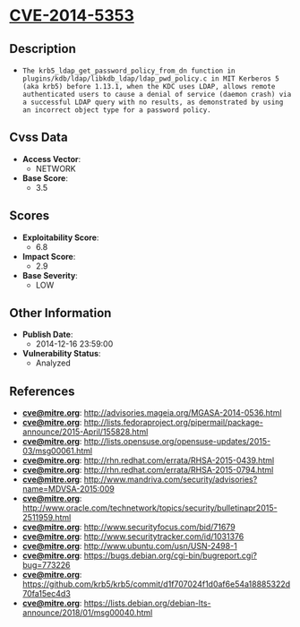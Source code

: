 
# [CVE-2014-5353](http://advisories.mageia.org/MGASA-2014-0536.html)

## Description

- `The krb5_ldap_get_password_policy_from_dn function in plugins/kdb/ldap/libkdb_ldap/ldap_pwd_policy.c in MIT Kerberos 5 (aka krb5) before 1.13.1, when the KDC uses LDAP, allows remote authenticated users to cause a denial of service (daemon crash) via a successful LDAP query with no results, as demonstrated by using an incorrect object type for a password policy.`

## Cvss Data

- **Access Vector**:
  - NETWORK
- **Base Score**:
  - 3.5

## Scores

- **Exploitability Score**:
  - 6.8
- **Impact Score**:
  - 2.9
- **Base Severity**:
  - LOW

## Other Information

- **Publish Date**:
  - 2014-12-16 23:59:00
- **Vulnerability Status**:
  - Analyzed

## References

- **cve@mitre.org**: http://advisories.mageia.org/MGASA-2014-0536.html
- **cve@mitre.org**: http://lists.fedoraproject.org/pipermail/package-announce/2015-April/155828.html
- **cve@mitre.org**: http://lists.opensuse.org/opensuse-updates/2015-03/msg00061.html
- **cve@mitre.org**: http://rhn.redhat.com/errata/RHSA-2015-0439.html
- **cve@mitre.org**: http://rhn.redhat.com/errata/RHSA-2015-0794.html
- **cve@mitre.org**: http://www.mandriva.com/security/advisories?name=MDVSA-2015:009
- **cve@mitre.org**: http://www.oracle.com/technetwork/topics/security/bulletinapr2015-2511959.html
- **cve@mitre.org**: http://www.securityfocus.com/bid/71679
- **cve@mitre.org**: http://www.securitytracker.com/id/1031376
- **cve@mitre.org**: http://www.ubuntu.com/usn/USN-2498-1
- **cve@mitre.org**: https://bugs.debian.org/cgi-bin/bugreport.cgi?bug=773226
- **cve@mitre.org**: https://github.com/krb5/krb5/commit/d1f707024f1d0af6e54a18885322d70fa15ec4d3
- **cve@mitre.org**: https://lists.debian.org/debian-lts-announce/2018/01/msg00040.html
